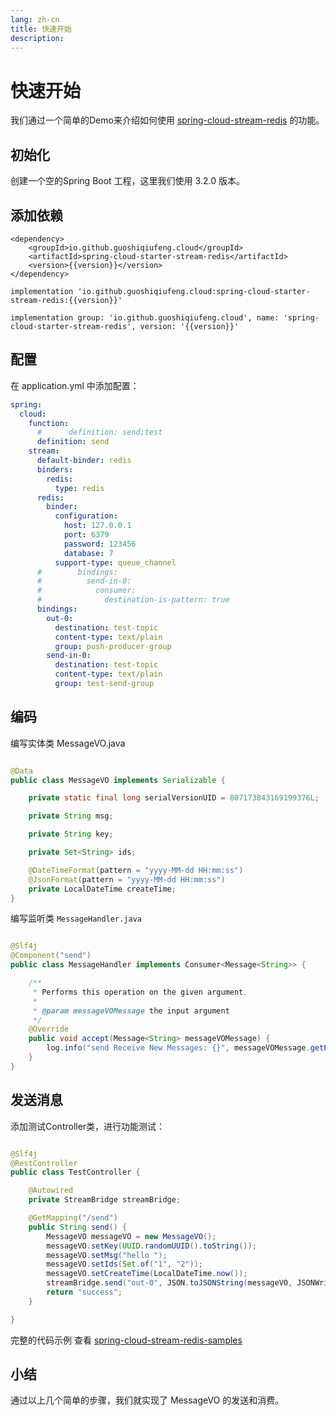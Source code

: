 ```yaml
---
lang: zh-cn
title: 快速开始
description: 
---
```


<script setup>import {inject} from "vue";
const version = inject('version');
</script>

# 快速开始

我们通过一个简单的Demo来介绍如何使用 [spring-cloud-stream-redis](https://github.com/guoshiqiufeng/spring-cloud-stream-redis)
的功能。

## 初始化

创建一个空的Spring Boot 工程，这里我们使用 3.2.0 版本。

## 添加依赖

<CodeGroup>
  <CodeGroupItem title="Maven" active>

```xml:no-line-numbers:no-v-pre
<dependency>
    <groupId>io.github.guoshiqiufeng.cloud</groupId>
    <artifactId>spring-cloud-starter-stream-redis</artifactId>
    <version>{{version}}</version>
</dependency>
```

  </CodeGroupItem>

  <CodeGroupItem title="Gradle (Short)" active>

```groovy:no-line-numbers:no-v-pre
implementation 'io.github.guoshiqiufeng.cloud:spring-cloud-starter-stream-redis:{{version}}'
```

  </CodeGroupItem>

  <CodeGroupItem title="Gradle">

```groovy:no-line-numbers:no-v-pre
implementation group: 'io.github.guoshiqiufeng.cloud', name: 'spring-cloud-starter-stream-redis', version: '{{version}}'
```

  </CodeGroupItem>
</CodeGroup>

## 配置

在 application.yml 中添加配置：

```yaml
spring:
  cloud:
    function:
      #      definition: send;test
      definition: send
    stream:
      default-binder: redis
      binders:
        redis:
          type: redis
      redis:
        binder:
          configuration:
            host: 127.0.0.1
            port: 6379
            password: 123456
            database: 7
          support-type: queue_channel
      #        bindings:
      #          send-in-0:
      #            consumer:
      #              destination-is-pattern: true
      bindings:
        out-0:
          destination: test-topic
          content-type: text/plain
          group: push-producer-group
        send-in-0:
          destination: test-topic
          content-type: text/plain
          group: test-send-group
```

## 编码

编写实体类 MessageVO.java

```java

@Data
public class MessageVO implements Serializable {

    private static final long serialVersionUID = 807173843169199376L;

    private String msg;

    private String key;

    private Set<String> ids;

    @DateTimeFormat(pattern = "yyyy-MM-dd HH:mm:ss")
    @JsonFormat(pattern = "yyyy-MM-dd HH:mm:ss")
    private LocalDateTime createTime;
}
```

编写监听类 `MessageHandler.java`

```java

@Slf4j
@Component("send")
public class MessageHandler implements Consumer<Message<String>> {

    /**
     * Performs this operation on the given argument.
     *
     * @param messageVOMessage the input argument
     */
    @Override
    public void accept(Message<String> messageVOMessage) {
        log.info("send Receive New Messages: {}", messageVOMessage.getPayload());
    }
}
```

## 发送消息

添加测试Controller类，进行功能测试：

```java

@Slf4j
@RestController
public class TestController {

    @Autowired
    private StreamBridge streamBridge;

    @GetMapping("/send")
    public String send() {
        MessageVO messageVO = new MessageVO();
        messageVO.setKey(UUID.randomUUID().toString());
        messageVO.setMsg("hello ");
        messageVO.setIds(Set.of("1", "2"));
        messageVO.setCreateTime(LocalDateTime.now());
        streamBridge.send("out-0", JSON.toJSONString(messageVO, JSONWriter.Feature.WriteClassName));
        return "success";
    }

}
```
完整的代码示例 查看 [spring-cloud-stream-redis-samples](https://github.com/guoshiqiufeng/spring-cloud-stream-redis-samples)
## 小结

通过以上几个简单的步骤，我们就实现了 MessageVO 的发送和消费。
